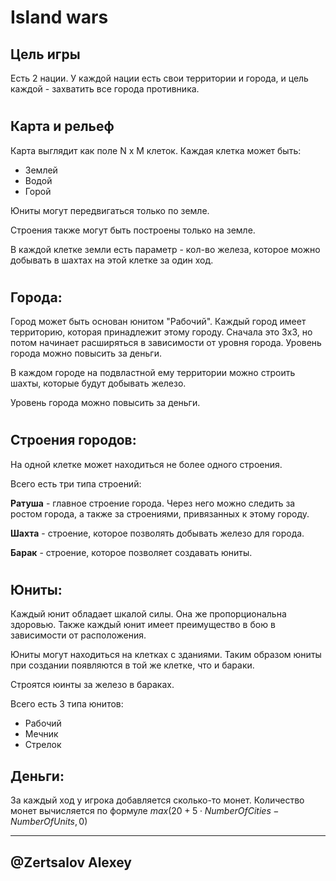 # Island wars

## Цель игры

Есть 2 нации. У каждой нации есть свои территории и города, и цель каждой - захватить все города противника.

#

## Карта и рельеф

Карта выглядит как поле N x M клеток. 
Каждая клетка может быть:
* Землей
* Водой
* Горой

Юниты могут передвигаться только по земле.

Строения также могут быть построены только на земле.

В каждой клетке земли есть параметр - кол-во железа, которое можно добывать в шахтах на этой клетке за один ход.

#

## Города:

Город может быть основан юнитом "Рабочий". Каждый город имеет территорию, которая принадлежит этому городу. Сначала это 3х3, но потом начинает расширяться в зависимости от уровня города. Уровень города можно повысить за деньги.

В каждом городе на подвластной ему территории можно строить шахты, которые будут добывать железо.

Уровень города можно повысить за деньги.

#

## Строения городов:

На одной клетке может находиться не более одного строения.

Всего есть три типа строений:

**Ратуша** - главное строение города. Через него можно следить за ростом города, а также за строениями, привязанных к этому городу.

**Шахта** - строение, которое позволять добывать железо для города.

**Барак** - строение, которое позволяет создавать юниты.

#

## Юниты:

Каждый юнит обладает шкалой силы. Она же пропорциональна здоровью. Также каждый юнит имеет преимущество в бою в зависимости от расположения. 

Юниты могут находиться на клетках с зданиями. Таким образом юниты при создании появляются в той же клетке, что и бараки. 

Строятся юинты за железо в бараках.

Всего есть 3 типа юнитов:
* Рабочий
* Мечник
* Стрелок

## Деньги:

За каждый ход у игрока добавляется сколько-то монет. Количество монет вычисляется по формуле ${max(20 + 5 \cdot NumberOfCities - NumberOfUnits, 0)}$

****

## @Zertsalov Alexey 